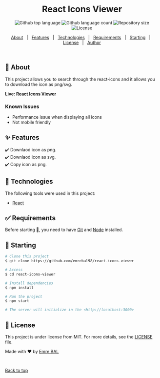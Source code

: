<!-- <div align="center" id="top"> 
  <img src="./.github/app.gif" alt="React Icons Viewer" /> -->

  &#xa0;

  <!-- <a href="https://reacticonsviewer.netlify.app">Demo</a> -->
</div>

<h1 align="center">React Icons Viewer</h1>

<p align="center">
  <img alt="Github top language" src="https://img.shields.io/github/languages/top/emrebal98/react-icons-viewer?color=56BEB8">

  <img alt="Github language count" src="https://img.shields.io/github/languages/count/emrebal98/react-icons-viewer?color=56BEB8">

  <img alt="Repository size" src="https://img.shields.io/github/repo-size/emrebal98/react-icons-viewer?color=56BEB8">

  <img alt="License" src="https://img.shields.io/github/license/emrebal98/react-icons-viewer?color=56BEB8">

  <!-- <img alt="Github issues" src="https://img.shields.io/github/issues/emrebal98/react-icons-viewer?color=56BEB8" /> -->

  <!-- <img alt="Github forks" src="https://img.shields.io/github/forks/emrebal98/react-icons-viewer?color=56BEB8" /> -->

  <!-- <img alt="Github stars" src="https://img.shields.io/github/stars/emrebal98/react-icons-viewer?color=56BEB8" /> -->
</p>

<!-- Status -->

<!-- <h4 align="center"> 
	🚧  React Icons Viewer 🚀 Under construction...  🚧
</h4> 

<hr> -->

<p align="center">
  <a href="#dart-about">About</a> &#xa0; | &#xa0; 
  <a href="#sparkles-features">Features</a> &#xa0; | &#xa0;
  <a href="#rocket-technologies">Technologies</a> &#xa0; | &#xa0;
  <a href="#white_check_mark-requirements">Requirements</a> &#xa0; | &#xa0;
  <a href="#checkered_flag-starting">Starting</a> &#xa0; | &#xa0;
  <a href="#memo-license">License</a> &#xa0; | &#xa0;
  <a href="https://github.com/emrebal98" target="_blank">Author</a>
</p>

<br>

## :dart: About ##

This project allows you to search through the react-icons and it allows you to download the icon as png/svg. 

**Live: [React Icons Viewer](https://asd.com)**

### Known Issues
- Performance issue when displaying all icons
- Not mobile friendly

## :sparkles: Features ##

:heavy_check_mark: Downlaod icon as png.\
:heavy_check_mark: Downlaod icon as svg.\
:heavy_check_mark: Copy icon as png.

## :rocket: Technologies ##

The following tools were used in this project:

- [React](https://pt-br.reactjs.org/)

## :white_check_mark: Requirements ##

Before starting :checkered_flag:, you need to have [Git](https://git-scm.com) and [Node](https://nodejs.org/en/) installed.

## :checkered_flag: Starting ##

```bash
# Clone this project
$ git clone https://github.com/emrebal98/react-icons-viewer

# Access
$ cd react-icons-viewer

# Install dependencies
$ npm install

# Run the project
$ npm start

# The server will initialize in the <http://localhost:3000>
```

## :memo: License ##

This project is under license from MIT. For more details, see the [LICENSE](LICENSE.md) file.


Made with :heart: by <a href="https://github.com/emrebal98" target="_blank">Emre BAL</a>

&#xa0;

<a href="#top">Back to top</a>
